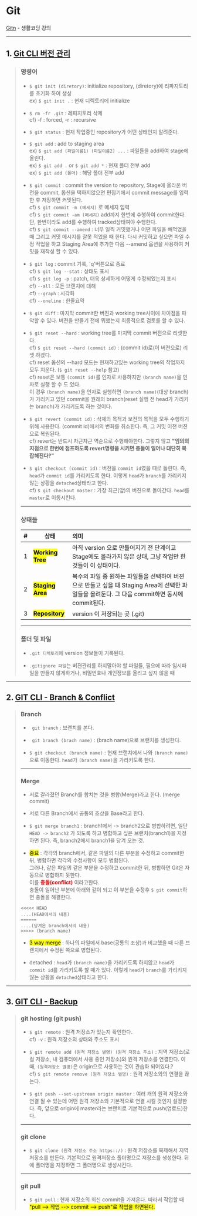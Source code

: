 Git
======================
[Gitn](https://opentutorials.org/course/3838) - 생활코딩 강의     
    
----------------------
## 1. [Git CLI 버전 관리](https://opentutorials.org/course/3839)
> ### 명령어
> * ```$ git init (diretory)```: initialize repository, (diretory)에 리파지토리를 초기화 하여 생성    
> ex) ```$ git init .``` : 현재 디렉토리에 initialize
>    
> * ```$ rm -fr .git``` : 레파지토리 삭제  
> cf) -f : forced, -r : recursive
>  
> * ```$ git status``` : 현재 작업중인 repository가 어떤 상태인지 알려준다.
>    
> * ```$ git add``` : add to staging area   
> ex) ```$ git add (파일이름1) (파일이름2) ...``` : 파일들을 add하여 stage에 올린다.   
> ex) ```$ git add .``` or ```$ git add *``` : 현재 폴더 전부 add    
> ex) ```$ git add (폴더)``` : 해당 폴더 전부 add    
>     
> * ```$ git commit``` : commit the version to repository, Stage에 올라온 버전을 commit, 옵션을 택하지않으면 편집기에서 commit message를 입력한 후 저장하면 커밋된다.    
> cf) ```$ git commit -m (메세지)``` 로 메세지 입력   
> cf) ```$ git commit -am (메세지)``` add까지 한번에 수행하여 commit한다. 단, 한번이라도 add를 수행하여 tracked상태여야 수행한다.  
> cf) ```$ git commit --amend``` : 너무 일찍 커밋했거나 어떤 파일을 빼먹었을 때 그리고 커밋 메시지를 잘못 적었을 때 한다. 다시 커밋하고 싶으면 파일 수정 작업을 하고 Staging Area에 추가한 다음 --amend 옵션을 사용하여 커밋을 재작성 할 수 있다.  
>     
> * ```$ git log``` : commit 기록, 'q'버튼으로 종료     
> cf) ```$ git log --stat``` : 상태도 표시   
> cf) ```$ git log -p``` : patch, 더욱 상세하게 어떻게 수정되었는지 표시  
> cf) ```--all``` : 모든 브랜치에 대해  
> cf) ```--graph``` : 시각화  
> cf) ```--oneline``` : 한줄요약  
>     
> * ```$ git diff``` : 마지막 commit한 버젼과 working tree사이에 차이점을 파악할 수 있다. 버젼을 만들기 전에 뭐했는지 최종적으로 검토를 할 수 있다.
>     
> * ```$ git reset --hard``` : working tree를 마지막 commit 버젼으로 리셋한다.   
> cf) ```$ git reset --hard (commit id)``` : (commit id)로(이 버젼으로) 리셋 하겠다.   
> cf) reset 옵션의 --hard 모드는 현재하고있는 working tree의 작업까지 모두 지운다. (```$ git reset --help``` 참고)  
> cf) reset은 보통 ```(commit id)```를 인자로 사용하지만 ```(branch name)```을 인자로 실행 할 수 도 있다.  
 이 경우 ```(branch name)```을 인자로 실행하면 ```(branch name)```(대상 branch)가 가리키고 있던 commit을 원래의 branch(reset 실행 전 head가 가리키는 branch)가 가리키도록 하는 것이다.
>   
> * ```$ git revert (commit id)``` : 삭제의 목적과 보전의 목적을 모두 수행하기위해 사용한다. (commit id)에서의 변화를 취소한다. 즉, 그 커밋 이전 버젼으로 복원된다.    
> cf) revert는 반드시 차근차근 역순으로 수행해야한다. 그렇지 않고 **"임의의 지점으로 한번에 점프하도록 revert명령을 시키면 충돌이 일어나 대단히 복잡해진다?"**     
>     
> * ```$ git checkout (commit id)``` : 버전을 ```commit id```였을 때로 돌린다. 즉, ```head```가 ```commit id```를 가리키도록 한다. 이렇게 ```head```가 ```branch```를 가리키지 않는 상황을 ```detached```상태라고 한다.  
> cf) ```$ git checkout master``` : 가장 최근(앞)의 버젼으로 돌아간다. ```head```를 ```master```로 이동시킨다.  
> --------------------     
> ### 상태들
> |#|상태|의미|
> |:---:|----|:----|
> | 1 |<span style="color:black; background-color:yellow;">**Working Tree**</span> | 아직 version 으로 만들어지기 전 단계이고 Stage에도 올라가지 않은 상태, 그냥 작업만 한 것들이 이 상태이다. |
> | 2 |<span style="color:black; background-color:yellow;">**Staging Area**</span> | 복수의 파일 중 원하는 파일들을 선택하여 버젼으로 만들고 싶을 때 Staging Area에 선택한 파일들을 올려둔다. 그 다음 commit하면 동시에 commit된다.|
> | 3 |<span style="color:black; background-color:yellow;">**Repository**</span> | version 이 저장되는 곳 (.git)|
> 
> ----------------------
> ### 폴더 및 파일
> 
> * ```.git 디렉토리```에 version 정보들이 기록된다.
>     
> * ```.gitignore 파일```는 버젼관리를 하지말아야 할 파일들, 필요에 따라 임시파일을 만들지 않게하거나, 비밀번호나 개인정보를 올리고 싶지 않을 때
----------------------
## 2. [GIT CLI - Branch & Conflict](https://opentutorials.org/course/3840)
> ### Branch
> * ``` git branch``` : 브랜치를 본다.  
>  
> * ``` git branch (brach name)``` : (brach name)으로 브랜치를 생성한다.  
>  
> * ```$ git checkout (branch name)``` : 현재 브랜치에서 나와 ```(branch name)```으로 이동한다. ```head```가 ```(branch name)```을 가리키도록 한다.  
>  
> 
> ----------------------
> ### Merge
> * 서로 갈라졌던 Branch를 합치는 것을 병합(Merge)라고 한다. (merge commit)  
>  
> * 서로 다른 Branch에서 공통의 조상을 Base라고 한다.  
>  
> * ```$ git merge branch1``` : branch1에서 -> branch2으로 병합하려면, 일단 ```HEAD -> branch2``` 가 되도록 하고 병합하고 싶은 브랜치(branch1)을 지정하면 된다. 즉, branch2에서 branch1을 당겨 오는 것.  
>  
> * <span style="color:black; background-color:yellow;">중요</span> : 각각의 branch에서, 같은 파일의 다른 부분을 수정하고 commit한 뒤, 병합하면 각각의 수정사항이 모두 병합된다.  
그러나, 같은 파일의 같은 부분을 수정하고 commit한 뒤, 병합하면 Git은 자동으로 병합하지 못한다.  
 이를 <span style="color:red">**충돌(conflict)**</span> 이라고한다.  
 충돌이 일어난 부분에 아래와 같이 되고 이 부분을 수정후 ```$ git commit```하면 충돌을 해결한다.
 > ```
 > <<<<< HEAD
 > ....(HEAD에서의 내용)
 > ======
 > ....(당겨온 branch에서의 내용)
 > >>>>> (branch name)
 > ```
 > * <span style="color:black; background-color:yellow;">3 way merge</span> : 하나의 파일에서 base(공통의 조상)과 비교했을 때 다른 브랜치에서 수정된 쪽으로 병합된다.
 >  
 > * detached : ```head```가 ```(branch name)```을 가리키도록 하지않고 ```head```가 ```commit id```를 가리키도록 할 때가 있다. 이렇게 ```head```가 ```branch```를 가리키지 않는 상황을 ```detached```상태라고 한다.  
----------------------------
## 3. [GIT CLI - Backup](https://opentutorials.org/course/3841)
> ### git hosting (git push)
> * ```$ git remote``` : 원격 저장소가 있는지 확인한다.  
> cf) ``` -v ``` : 원격 저장소의 상태와 주소도 표시  
>   
> * ```$ git remote add (원격 저장소 별명) (원격 저장소 주소)``` : 지역 저장소(로컬 저장소, 내 컴퓨터에서 사용 중인 저장소)와 원격 저장소를 연결한다. 이 때, ```(원격저장소 별명)```은 origin으로 사용하는 것이 관습화 되어있다.?  
> cf) ```$ git remote remove (원격 저장소 별명)``` : 원격 저장소와의 연결을 끊는다.
> 
> * ```$ git push --set-upstream origin master``` : 여러 개의 원격 저장소와 연결 될 수 있는데 어떤 원격 저장소와 기본적으로 연결 시킬 것인지 설정한다. 즉, 앞으로 origin에 master라는 브랜치로 기본적으로 push(업로드)한다.
> ---------------
> ### git clone
> * ```$ git clone (원격 저장소 주소 https::/)``` : 원격 저장소를 복제해서 지역 저장소를 만든다. 기본적으로 원격저장소 폴더명으로 저장소를 생성한다. 뒤에 폴더명을 지정하면 그 폴더명으로 생성시킨다.
> ----------------
> ### git pull
> * ```$ git pull``` : 현재 저장소의 최신 commit을 가져온다. 따라서 작업할 때 <span style = "color:black; background-color:yellow;">"pull --> 작업 --> commit --> push"로 작업을 하면된다.<span>
